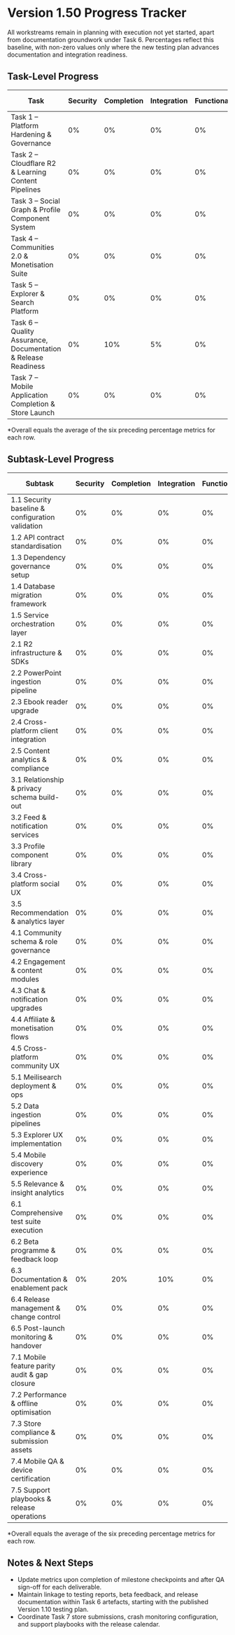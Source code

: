 # Version 1.50 Progress Tracker

All workstreams remain in planning with execution not yet started, apart from documentation groundwork under Task 6. Percentages reflect this baseline, with non-zero values only where the new testing plan advances documentation and integration readiness.

## Task-Level Progress
| Task | Security | Completion | Integration | Functionality | Error Free | Production | Overall* |
| --- | --- | --- | --- | --- | --- | --- | --- |
| Task 1 – Platform Hardening & Governance | 0% | 0% | 0% | 0% | 0% | 0% | 0% |
| Task 2 – Cloudflare R2 & Learning Content Pipelines | 0% | 0% | 0% | 0% | 0% | 0% | 0% |
| Task 3 – Social Graph & Profile Component System | 0% | 0% | 0% | 0% | 0% | 0% | 0% |
| Task 4 – Communities 2.0 & Monetisation Suite | 0% | 0% | 0% | 0% | 0% | 0% | 0% |
| Task 5 – Explorer & Search Platform | 0% | 0% | 0% | 0% | 0% | 0% | 0% |
| Task 6 – Quality Assurance, Documentation & Release Readiness | 0% | 10% | 5% | 0% | 0% | 0% | 3% |
| Task 7 – Mobile Application Completion & Store Launch | 0% | 0% | 0% | 0% | 0% | 0% | 0% |

\*Overall equals the average of the six preceding percentage metrics for each row.

## Subtask-Level Progress
| Subtask | Security | Completion | Integration | Functionality | Error Free | Production | Overall* |
| --- | --- | --- | --- | --- | --- | --- | --- |
| 1.1 Security baseline & configuration validation | 0% | 0% | 0% | 0% | 0% | 0% | 0% |
| 1.2 API contract standardisation | 0% | 0% | 0% | 0% | 0% | 0% | 0% |
| 1.3 Dependency governance setup | 0% | 0% | 0% | 0% | 0% | 0% | 0% |
| 1.4 Database migration framework | 0% | 0% | 0% | 0% | 0% | 0% | 0% |
| 1.5 Service orchestration layer | 0% | 0% | 0% | 0% | 0% | 0% | 0% |
| 2.1 R2 infrastructure & SDKs | 0% | 0% | 0% | 0% | 0% | 0% | 0% |
| 2.2 PowerPoint ingestion pipeline | 0% | 0% | 0% | 0% | 0% | 0% | 0% |
| 2.3 Ebook reader upgrade | 0% | 0% | 0% | 0% | 0% | 0% | 0% |
| 2.4 Cross-platform client integration | 0% | 0% | 0% | 0% | 0% | 0% | 0% |
| 2.5 Content analytics & compliance | 0% | 0% | 0% | 0% | 0% | 0% | 0% |
| 3.1 Relationship & privacy schema build-out | 0% | 0% | 0% | 0% | 0% | 0% | 0% |
| 3.2 Feed & notification services | 0% | 0% | 0% | 0% | 0% | 0% | 0% |
| 3.3 Profile component library | 0% | 0% | 0% | 0% | 0% | 0% | 0% |
| 3.4 Cross-platform social UX | 0% | 0% | 0% | 0% | 0% | 0% | 0% |
| 3.5 Recommendation & analytics layer | 0% | 0% | 0% | 0% | 0% | 0% | 0% |
| 4.1 Community schema & role governance | 0% | 0% | 0% | 0% | 0% | 0% | 0% |
| 4.2 Engagement & content modules | 0% | 0% | 0% | 0% | 0% | 0% | 0% |
| 4.3 Chat & notification upgrades | 0% | 0% | 0% | 0% | 0% | 0% | 0% |
| 4.4 Affiliate & monetisation flows | 0% | 0% | 0% | 0% | 0% | 0% | 0% |
| 4.5 Cross-platform community UX | 0% | 0% | 0% | 0% | 0% | 0% | 0% |
| 5.1 Meilisearch deployment & ops | 0% | 0% | 0% | 0% | 0% | 0% | 0% |
| 5.2 Data ingestion pipelines | 0% | 0% | 0% | 0% | 0% | 0% | 0% |
| 5.3 Explorer UX implementation | 0% | 0% | 0% | 0% | 0% | 0% | 0% |
| 5.4 Mobile discovery experience | 0% | 0% | 0% | 0% | 0% | 0% | 0% |
| 5.5 Relevance & insight analytics | 0% | 0% | 0% | 0% | 0% | 0% | 0% |
| 6.1 Comprehensive test suite execution | 0% | 0% | 0% | 0% | 0% | 0% | 0% |
| 6.2 Beta programme & feedback loop | 0% | 0% | 0% | 0% | 0% | 0% | 0% |
| 6.3 Documentation & enablement pack | 0% | 20% | 10% | 0% | 0% | 0% | 5% |
| 6.4 Release management & change control | 0% | 0% | 0% | 0% | 0% | 0% | 0% |
| 6.5 Post-launch monitoring & handover | 0% | 0% | 0% | 0% | 0% | 0% | 0% |
| 7.1 Mobile feature parity audit & gap closure | 0% | 0% | 0% | 0% | 0% | 0% | 0% |
| 7.2 Performance & offline optimisation | 0% | 0% | 0% | 0% | 0% | 0% | 0% |
| 7.3 Store compliance & submission assets | 0% | 0% | 0% | 0% | 0% | 0% | 0% |
| 7.4 Mobile QA & device certification | 0% | 0% | 0% | 0% | 0% | 0% | 0% |
| 7.5 Support playbooks & release operations | 0% | 0% | 0% | 0% | 0% | 0% | 0% |

\*Overall equals the average of the six preceding percentage metrics for each row.

## Notes & Next Steps
- Update metrics upon completion of milestone checkpoints and after QA sign-off for each deliverable.
- Maintain linkage to testing reports, beta feedback, and release documentation within Task 6 artefacts, starting with the published Version 1.10 testing plan.
- Coordinate Task 7 store submissions, crash monitoring configuration, and support playbooks with the release calendar.
